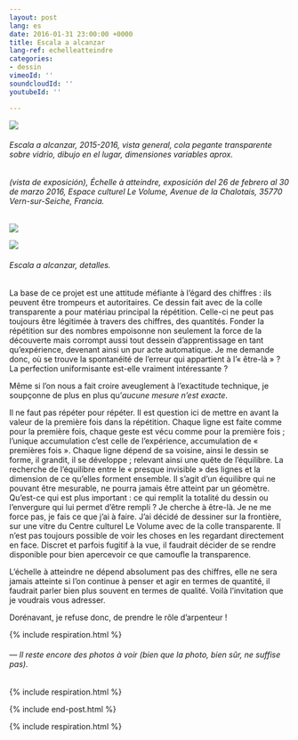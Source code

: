 ```yaml
---
layout: post
lang: es
date: 2016-01-31 23:00:00 +0000
title: Escala a alcanzar
lang-ref: echelleatteindre
categories:
- dessin
vimeoId: ''
soundcloudId: ''
youtubeId: ''

---
```

![](/mepierdoparaver/imgs/echelle-a-atteindre-2015-2016-up.jpg)

###### _Escala a alcanzar_, 2015-2016, vista general, cola pegante transparente sobre vidrio, dibujo en el lugar, dimensiones variables aprox.

###### (vista de exposición), _Échelle à atteindre_, exposición del 26 de febrero al 30 de marzo 2016, Espace culturel Le Volume, Avenue de la Chalotais, 35770 Vern-sur-Seiche, Francia.

![](/mepierdoparaver/imgs/echelle-a-atteindre-2015-2016-det-2-up.jpg)

![](/mepierdoparaver/imgs/echelle-a-atteindre-2015-2016-det-1-up.jpg)

###### _Escala a alcanzar_, detalles.

La base de ce projet est une attitude méfiante à l’égard des chiffres : ils peuvent être trompeurs et autoritaires. Ce dessin fait avec de la colle transparente a pour matériau principal la répétition. Celle-ci ne peut pas toujours être légitimée à travers des chiffres, des quantités. Fonder la répétition sur des nombres empoisonne non seulement la force de la découverte mais corrompt aussi tout dessein d’apprentissage en tant qu’expérience, devenant ainsi un pur acte automatique. Je me demande donc, où se trouve la spontanéité de l’erreur qui appartient à l’« être-là » ? La perfection uniformisante est-elle vraiment intéressante ?

Même si l’on nous a fait croire aveuglement à l’exactitude technique, je soupçonne de plus en plus qu’_aucune mesure n’est exacte_.

Il ne faut pas répéter pour répéter. Il est question ici de mettre en avant la valeur de la première fois dans la répétition. Chaque ligne est faite comme pour la première fois, chaque geste est vécu comme pour la première fois ; l’unique accumulation c’est celle de l’expérience, accumulation de « premières fois ». Chaque ligne dépend de sa voisine, ainsi le dessin se forme, il grandit, il se développe ; relevant ainsi une quête de l’équilibre. La recherche de l’équilibre entre le « presque invisible » des lignes et la dimension de ce qu’elles forment ensemble. Il s’agit d’un équilibre qui ne pouvant être mesurable, ne pourra jamais être atteint par un géomètre. Qu’est-ce qui est plus important : ce qui remplit la totalité du dessin ou l’envergure qui lui permet d’être rempli ? Je cherche à être-là. Je ne me force pas, je fais ce que j’ai à faire. J’ai décidé de dessiner sur la frontière, sur une vitre du Centre culturel Le Volume avec de la colle transparente. Il n’est pas toujours possible de voir les choses en les regardant directement en face. Discret et parfois fugitif à la vue, il faudrait décider de se rendre disponible pour bien apercevoir ce que camoufle la transparence.

L’échelle à atteindre ne dépend absolument pas des chiffres, elle ne sera jamais atteinte si l’on continue à penser et agir en termes de quantité, il faudrait parler bien plus souvent en termes de qualité. Voilà l’invitation que je voudrais vous adresser.

Dorénavant, je refuse donc, de prendre le rôle d’arpenteur !

{% include respiration.html %}

###### _— Il reste encore des photos à voir (bien que la photo, bien sûr, ne suffise pas)._

{% include respiration.html %}

{% include end-post.html %}

{% include respiration.html %}